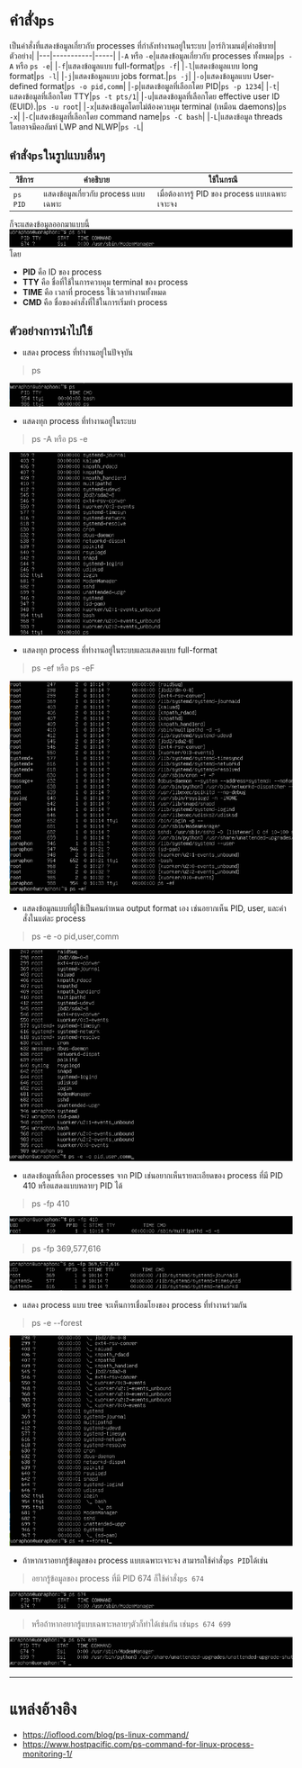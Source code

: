 # คำสั่ง`ps`
เป็นคำสั่งที่แสดงข้อมูลเกี่ยวกับ processes ที่กำลังทำงานอยู่ในระบบ
|อาร์กิวเมนต์|คำอธิบาย|ตัวอย่าง|
|---|-----------|-----|
|`-A` หรือ `-e`|แสดงข้อมูลเกี่ยวกับ processes ทั้งหมด|`ps -A` หรือ `ps -e`|
|`-f`|แสดงข้อมูลแบบ full-format|`ps -f`|
|`-l`|แสดงข้อมูลแบบ long format|`ps -l`|
|`-j`|แสดงข้อมูลแบบ jobs format.|`ps -j`|
|`-o`|แสดงข้อมูลแบบ User-defined format|`ps -o pid,comm`|
|`-p`|แสดงข้อมูลที่เลือกโดย PID|`ps -p 1234`|
|`-t`|แสดงข้อมูลที่เลือกโดย TTY|`ps -t pts/1`|
|`-u`|แสดงข้อมูลที่เลือกโดย effective user ID (EUID).|`ps -u root`|
|`-x`|แสดงข้อมูลโดยไม่ต้องควบคุม terminal (เหมือน daemons)|`ps -x`|
|`-C`|แสดงข้อมูลที่เลือกโดย command name|`ps -C bash`|
|`-L`|แสดงข้อมูล threads โดยอาจมีคอลัมท์ LWP and NLWP|`ps -L`|
## คำสั่ง`ps`ในรูปแบบอื่นๆ
|วิธีการ|คำอธิบาย|ใช้ในกรณี|
|---|-----------|-----|
|`ps PID`|แสดงข้อมูลเกี่ยวกับ process แบบเฉพาะ|เมื่อต้องการรู้ PID ของ process แบบเฉพาะเจาะจง|

ก็จะแสดงข้อมูลออกมาแบบนี้
![pspid674.png](../../Assets/ps/pspid674.png)
โดย 
- **PID** คือ ID ของ process
- **TTY** คือ ชื่อที่ใช้ในการควบคุม terminal ของ process
- **TIME** คือ เวลาที่ process ใช้เวลาทำงานทั้งหมด
- **CMD** คือ ชื่อของคำสั่งที่ใช้ในการเริ่มทำ process
## ตัวอย่างการนำไปใช้
- แสดง process ที่ทำงานอยู่ในปัจจุบัน
> ps

![ps.png](../../Assets/ps/ps.png)
- แสดงทุก process ที่ทำงานอยู่ในระบบ
> ps -A หรือ ps -e

![ps-A.png](../../Assets/ps/ps-A.png)
- แสดงทุก process ที่ทำงานอยู่ในระบบและแสดงแบบ full-format
> ps -ef หรือ ps -eF

![ps-ef.png](../../Assets/ps/ps-ef.png)
- แสดงข้อมูลแบบที่ผู้ใช้เป็นคนกำหนด output format เอง เช่นอยากเห็น PID, user, และคำสั่งในแต่ละ process
> ps -e -o pid,user,comm

![ps-e-o.png](../../Assets/ps/ps-e-o.png)
- แสดงข้อมูลที่เลือก processes จาก PID เช่นอยากเห็นรายละเอียดของ process ที่มี PID 410 หรือแสดงแบบหลายๆ PID ได้
> ps -fp 410

![ps-fp410.png](../../Assets/ps/ps-fp410.png)
> ps -fp 369,577,616

![ps-fp369.png](../../Assets/ps/ps-fp369.png)
- แสดง process แบบ tree จะเห็นการเชื่อมโยงของ process ที่ทำงานร่วมกัน
> ps -e --forest

![ps-e--forest.png](../../Assets/ps/ps-e--forest.png)
- ถ้าหากเราอยากรู้ข้อมูลของ process แบบเฉพาะเจาะจง สามารถใช้คำสั่ง`ps PID`ได้เช่น
> อยากรู้ข้อมูลของ process ที่มี PID 674 ก็ใช้คำสั่ง`ps 674`

![pspid674.png](../../Assets/ps/pspid674.png)
> หรือถ้าหากอยากรู้แบบเฉพาะหลายๆตัวก็ทำได้เช่นกัน เช่น`ps 674 699`

![pspid674699.png](../../Assets/ps/pspid674699.png)
***
# แหล่งอ้างอิง
- https://ioflood.com/blog/ps-linux-command/
- https://www.hostpacific.com/ps-command-for-linux-process-monitoring-1/
